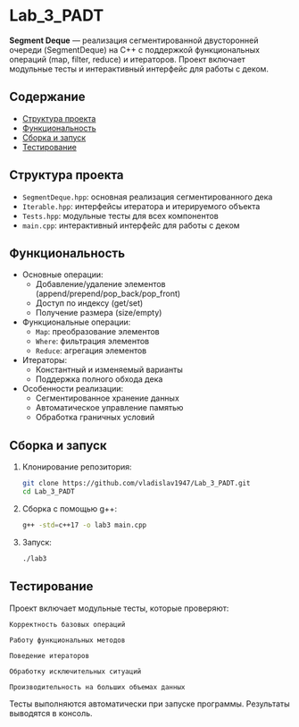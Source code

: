 # Lab_3_PADT

**Segment Deque** — реализация сегментированной двусторонней очереди (SegmentDeque) на C++ с поддержкой функциональных операций (map, filter, reduce) и итераторов. Проект включает модульные тесты и интерактивный интерфейс для работы с деком.

## Содержание
- [Структура проекта](#структура-проекта)
- [Функциональность](#функциональность)
- [Сборка и запуск](#сборка-и-запуск)
- [Тестирование](#тестирование)

## Структура проекта
- `SegmentDeque.hpp`: основная реализация сегментированного дека
- `Iterable.hpp`: интерфейсы итератора и итерируемого объекта
- `Tests.hpp`: модульные тесты для всех компонентов
- `main.cpp`: интерактивный интерфейс для работы с деком

## Функциональность
- Основные операции:
  - Добавление/удаление элементов (append/prepend/pop_back/pop_front)
  - Доступ по индексу (get/set)
  - Получение размера (size/empty)
- Функциональные операции:
  - `Map`: преобразование элементов
  - `Where`: фильтрация элементов
  - `Reduce`: агрегация элементов
- Итераторы:
  - Константный и изменяемый варианты
  - Поддержка полного обхода дека
- Особенности реализации:
  - Сегментированное хранение данных
  - Автоматическое управление памятью
  - Обработка граничных условий

## Сборка и запуск
1. Клонирование репозитория:
   ```bash
   git clone https://github.com/vladislav1947/Lab_3_PADT.git
   cd Lab_3_PADT
2. Сборка с помощью g++:
   ```bash
   g++ -std=c++17 -o lab3 main.cpp
3. Запуск:
   ```bash
   ./lab3

## Тестирование

Проект включает модульные тесты, которые проверяют:

    Корректность базовых операций

    Работу функциональных методов

    Поведение итераторов

    Обработку исключительных ситуаций

    Производительность на больших объемах данных

Тесты выполняются автоматически при запуске программы. Результаты выводятся в консоль.
